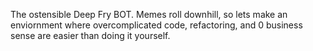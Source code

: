 The ostensible Deep Fry BOT. Memes roll downhill, so lets make an enviornment where overcomplicated code, refactoring, and 0 business sense are easier than doing it yourself.

